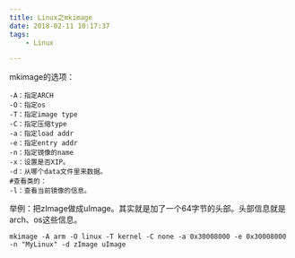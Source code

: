 ```yaml
---
title: Linux之mkimage
date: 2018-02-11 10:17:37
tags:
	- Linux

---
```




mkimage的选项：

```
-A：指定ARCH
-O：指定os
-T：指定image type
-C：指定压缩type
-a：指定load addr
-e：指定entry addr
-n：指定镜像的name
-x：设置是否XIP。
-d：从哪个data文件里来数据。
#查看类的：
-l：查看当前镜像的信息。
```

举例：把zImage做成uImage。其实就是加了一个64字节的头部。头部信息就是arch、os这些信息。

```
mkimage -A arm -O linux -T kernel -C none -a 0x30008000 -e 0x30008000 -n "MyLinux" -d zImage uImage
```





